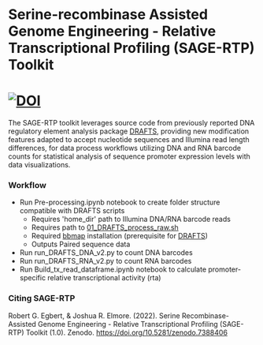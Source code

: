 # **S**erine-recombinase **A**ssisted **G**enome **E**ngineering - Relative Transcriptional Profiling (SAGE-RTP) Toolkit
# [![DOI](https://zenodo.org/badge/DOI/10.5281/zenodo.7388406.svg)](https://doi.org/10.5281/zenodo.7388405)
The SAGE-RTP toolkit leverages source code from previously reported DNA regulatory element analysis package [DRAFTS](https://doi.org/10.15252/msb.20198875), providing new modification features adapted to accept nucleotide sequences and Illumina read length differences, for data process workflows utilizing DNA and RNA barcode counts for statistical analysis of sequence promoter expression levels with data visualizations.


### Workflow

* Run Pre-processing.ipynb notebook to create folder structure compatible with DRAFTS scripts
  * Requires 'home_dir' path to Illumina DNA/RNA barcode reads
  * Requires path to [01_DRAFTS_process_raw.sh](https://github.com/ssyim/DRAFTS/blob/master/code/01_DRAFTS_process_raw.sh)
  * Required [bbmap](https://sourceforge.net/projects/bbmap/) installation (prerequisite for [DRAFTS](https://github.com/ssyim/DRAFTS))
  * Outputs Paired sequence data
* Run run_DRAFTS_DNA_v2.py to count DNA barcodes
* Run run_DRAFTS_RNA_v2.py to count RNA barcodes
* Run Build_tx_read_dataframe.ipynb notebook to calculate promoter-specific relative transcriptional activity (rta)


### Citing SAGE-RTP
Robert G. Egbert, & Joshua R. Elmore. (2022). Serine Recombinase-Assisted Genome Engineering - Relative Transcriptional Profiling (SAGE-RTP) Toolkit (1.0). Zenodo. https://doi.org/10.5281/zenodo.7388406
